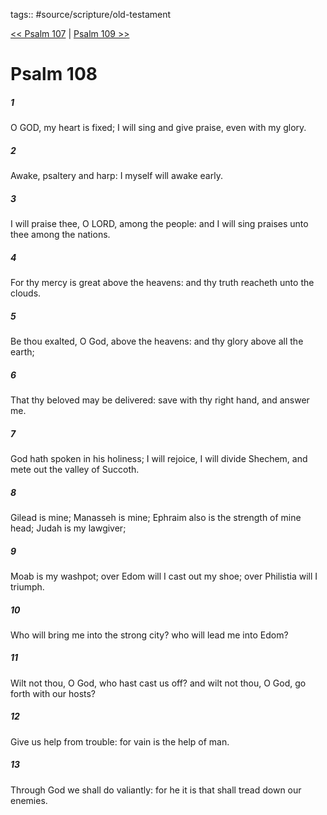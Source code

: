 tags:: #source/scripture/old-testament

[<< Psalm 107](/old-testament/19_Psalms/Psalm_107.md) | [Psalm 109 >>](/old-testament/19_Psalms/Psalm_109.md)

# Psalm 108

##### 1

O GOD, my heart is fixed; I will sing and give praise, even with my glory.

##### 2

Awake, psaltery and harp: I myself will awake early.

##### 3

I will praise thee, O LORD, among the people: and I will sing praises unto thee among the nations.

##### 4

For thy mercy is great above the heavens: and thy truth reacheth unto the clouds.

##### 5

Be thou exalted, O God, above the heavens: and thy glory above all the earth;

##### 6

That thy beloved may be delivered: save with thy right hand, and answer me.

##### 7

God hath spoken in his holiness; I will rejoice, I will divide Shechem, and mete out the valley of Succoth.

##### 8

Gilead is mine; Manasseh is mine; Ephraim also is the strength of mine head; Judah is my lawgiver;

##### 9

Moab is my washpot; over Edom will I cast out my shoe; over Philistia will I triumph.

##### 10

Who will bring me into the strong city? who will lead me into Edom?

##### 11

Wilt not thou, O God, who hast cast us off? and wilt not thou, O God, go forth with our hosts?

##### 12

Give us help from trouble: for vain is the help of man.

##### 13

Through God we shall do valiantly: for he it is that shall tread down our enemies.
